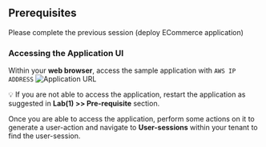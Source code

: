 ## Prerequisites
Please complete the previous session (deploy ECommerce application)

### Accessing the Application UI
Within your **web browser**, access the sample application with `AWS IP ADDRESS`
![Application URL](./images/application-access.png)

:bulb: If you are not able to access the application, restart the application as suggested in **Lab(1) >> Pre-requisite** section.

Once you are able to access the application, perform some actions on it to generate a user-action and navigate to **User-sessions** within your tenant to find the user-session.

